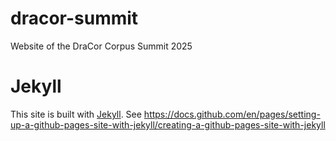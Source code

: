 # dracor-summit
Website of the DraCor Corpus Summit 2025


# Jekyll
This site is built with [Jekyll](https://jekyllrb.com). See https://docs.github.com/en/pages/setting-up-a-github-pages-site-with-jekyll/creating-a-github-pages-site-with-jekyll
